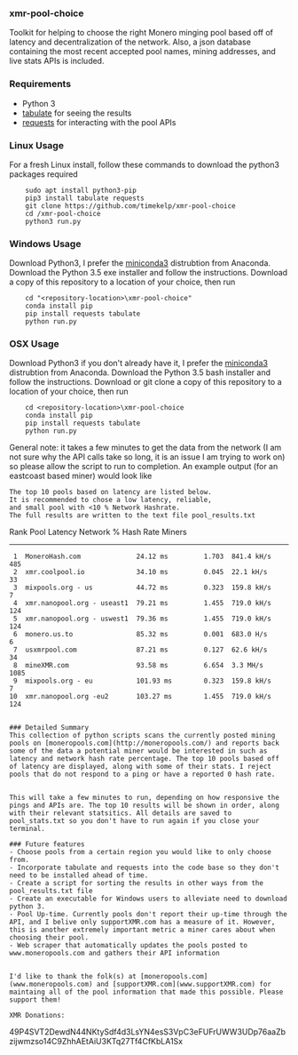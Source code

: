 ### xmr-pool-choice 
Toolkit for helping to choose the right Monero minging pool based off of latency and decentralization of the network. Also, a json database containing the most recent accepted pool names, mining addresses, and live stats APIs is included.

### Requirements
- Python 3
- [tabulate](https://txt.arboreus.com/2013/03/13/pretty-print-tables-in-python.html) for seeing the results
- [requests](http://docs.python-requests.org/en/master/) for interacting with the pool APIs

### Linux Usage
For a fresh Linux install, follow these commands to download the python3 packages required
```
	sudo apt install python3-pip
	pip3 install tabulate requests
	git clone https://github.com/timekelp/xmr-pool-choice
	cd /xmr-pool-choice
	python3 run.py
```

### Windows Usage
Download Python3, I prefer the [miniconda3](https://conda.io/miniconda.html) distrubtion from Anaconda. Download the Python 3.5 exe installer and follow the instructions. Download a copy of this repository to a location of your choice, then run
```
	cd "<repository-location>\xmr-pool-choice"
	conda install pip
	pip install requests tabulate
	python run.py
```

### OSX Usage
Download Python3 if you don't already have it, I prefer the [miniconda3](https://conda.io/miniconda.html) distrubtion from Anaconda. Download the Python 3.5 bash installer and follow the instructions. Download or git clone a copy of this repository to a location of your choice, then run
```
	cd <repository-location>\xmr-pool-choice
	conda install pip
	pip install requests tabulate
	python run.py
```
General note: it takes a few minutes to get the data from the network (I am not sure why the API calls take so long, it is an issue I am trying to work on) so please allow the script to run to completion. An example output (for an eastcoast based miner) would look like
```
The top 10 pools based on latency are listed below. 
It is recommended to chose a low latency, reliable, 
and small pool with <10 % Network Hashrate. 
The full results are written to the text file pool_results.txt 
```
  Rank  Pool                        Latency      Network %  Hash Rate      Miners
------  --------------------------  ---------  -----------  -----------  --------
     1  MoneroHash.com              24.12 ms         1.703  841.4 kH/s        485
     2  xmr.coolpool.io             34.10 ms         0.045  22.1 kH/s          33
     3  mixpools.org - us           44.72 ms         0.323  159.8 kH/s          7
     4  xmr.nanopool.org - useast1  79.21 ms         1.455  719.0 kH/s        124
     5  xmr.nanopool.org - uswest1  79.36 ms         1.455  719.0 kH/s        124
     6  monero.us.to                85.32 ms         0.001  683.0 H/s           6
     7  usxmrpool.com               87.21 ms         0.127  62.6 kH/s          34
     8  mineXMR.com                 93.58 ms         6.654  3.3 MH/s         1085
     9  mixpools.org - eu           101.93 ms        0.323  159.8 kH/s          7
    10  xmr.nanopool.org -eu2       103.27 ms        1.455  719.0 kH/s        124
 ```

### Detailed Summary
This collection of python scripts scans the currently posted mining pools on [moneropools.com](http://moneropools.com/) and reports back some of the data a potential miner would be interested in such as latency and network hash rate percentage. The top 10 pools based off of latency are displayed, along with some of their stats. I reject pools that do not respond to a ping or have a reported 0 hash rate.


This will take a few minutes to run, depending on how responsive the pings and APIs are. The top 10 results will be shown in order, along with their relevant statsitics. All details are saved to pool_stats.txt so you don't have to run again if you close your terminal.

### Future features
- Choose pools from a certain region you would like to only choose from. 
- Incorporate tabulate and requests into the code base so they don't need to be installed ahead of time.
- Create a script for sorting the results in other ways from the pool_results.txt file
- Create an executable for Windows users to alleviate need to download python 3.
- Pool Up-time. Currently pools don't report their up-time through the API, and I belive only supportXMR.com has a measure of it. However, this is another extremely important metric a miner cares about when choosing their pool.
- Web scraper that automatically updates the pools posted to www.moneropools.com and gathers their API information


I'd like to thank the folk(s) at [moneropools.com](www.moneropools.com) and [supportXMR.com](www.supportXMR.com) for maintaing all of the pool information that made this possible. Please support them!

XMR Donations:
```
49P4SVT2DewdN44NKtySdf4d3LsYN4esS3VpC3eFUFrUWW3UDp76aaZbzijwmzso14C9ZhhAEtAiU3KTq27Tf4CfKbLA1Sx
```
